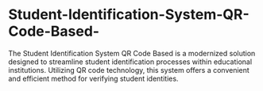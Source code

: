 # Student-Identification-System-QR-Code-Based-
The Student Identification System QR Code Based is a modernized solution designed to streamline student identification processes within educational institutions. Utilizing QR code technology, this system offers a convenient and efficient method for verifying student identities. 
